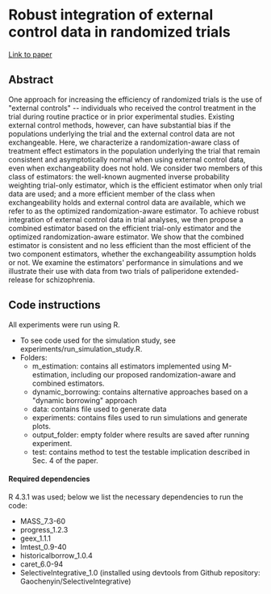 # Robust integration of external control data in randomized trials

[Link to paper](https://arxiv.org/abs/2406.17971)

## Abstract

One approach for increasing the efficiency of randomized trials is the use of "external controls" -- individuals who received the control treatment in the trial during routine practice or in prior experimental studies. Existing external control methods, however, can have substantial bias if the populations underlying the trial and the external control data are not exchangeable. Here, we characterize a randomization-aware class of treatment effect estimators in the population underlying the trial that remain consistent and asymptotically normal when using external control data, even when exchangeability does not hold. We consider two members of this class of estimators: the well-known augmented inverse probability weighting trial-only estimator, which is the efficient estimator when only trial data are used; and a more efficient member of the class when exchangeability holds and external control data are available, which we refer to as the optimized randomization-aware estimator. To achieve robust integration of external control data in trial analyses, we then propose a combined estimator based on the efficient trial-only estimator and the optimized randomization-aware estimator. We show that the combined estimator is consistent and no less efficient than the most efficient of the two component estimators, whether the exchangeability assumption holds or not. We examine the estimators' performance in simulations and we illustrate their use with data from two trials of paliperidone extended-release for schizophrenia.

## Code instructions 

All experiments were run using R. 

- To see code used for the simulation study, see experiments/run_simulation_study.R. 
- Folders:
  - m_estimation: contains all estimators implemented using M-estimation, including our proposed randomization-aware and combined estimators.
  - dynamic_borrowing: contains alternative approaches based on a "dynamic borrowing" approach 
  - data: contains file used to generate data
  - experiments: contains files used to run simulations and generate plots.
  - output_folder: empty folder where results are saved after running experiment.
  - test: contains method to test the testable implication described in Sec. 4 of the paper.
  
  
  
#### Required dependencies
R 4.3.1 was used; below we list the necessary dependencies to run the code:
- MASS_7.3-60
- progress_1.2.3
- geex_1.1.1
- lmtest_0.9-40
- historicalborrow_1.0.4
- caret_6.0-94
- SelectiveIntegrative_1.0 (installed using devtools from Github repository: Gaochenyin/SelectiveIntegrative)
